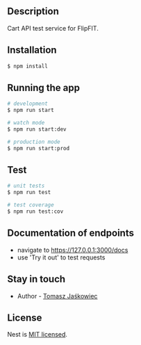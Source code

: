 ## Description

Cart API test service for FlipFIT.

## Installation

```bash
$ npm install
```

## Running the app

```bash
# development
$ npm run start

# watch mode
$ npm run start:dev

# production mode
$ npm run start:prod
```

## Test

```bash
# unit tests
$ npm run test

# test coverage
$ npm run test:cov
```

## Documentation of endpoints

- navigate to https://127.0.0.1:3000/docs
- use 'Try it out' to test requests

## Stay in touch

- Author - [Tomasz Jaśkowiec](mailto:tjviking@gmail.com)

## License

  Nest is [MIT licensed](LICENSE).
